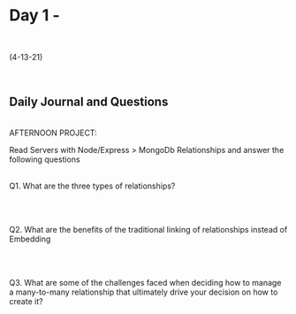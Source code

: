 # Day 1 - 
<br>
  
 (4-13-21)

<br>

## Daily Journal and Questions
<br>
AFTERNOON PROJECT: 
<br>


Read Servers with Node/Express > MongoDb Relationships and answer the following questions
<br>
<br>

Q1. What are the three types of relationships?
<br>

<br>
<br>

Q2. What are the benefits of the traditional linking of relationships instead of Embedding
<br>

<br>
<br>

Q3. What are some of the challenges faced when deciding how to manage a many-to-many relationship that ultimately drive your decision on how to create it?
<br>
 
<br>
